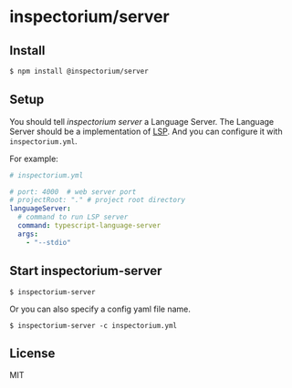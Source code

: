 # inspectorium/server

## Install

```sh
$ npm install @inspectorium/server
```

## Setup

You should tell *inspectorium server* a Language Server. The Language Server should be a implementation of [LSP](https://microsoft.github.io/language-server-protocol/implementors/servers/). And you can configure it with `inspectorium.yml`.

For example:

```yaml
# inspectorium.yml

# port: 4000  # web server port
# projectRoot: "." # project root directory
languageServer:
  # command to run LSP server
  command: typescript-language-server
  args:
    - "--stdio"
```

## Start inspectorium-server

```
$ inspectorium-server
```

Or you can also specify a config yaml file name.

```
$ inspectorium-server -c inspectorium.yml
```

## License
MIT
